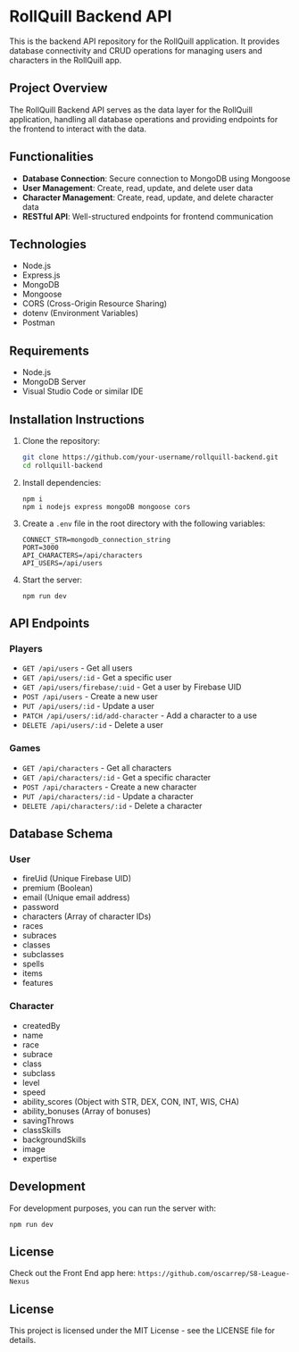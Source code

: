 # RollQuill Backend API

This is the backend API repository for the RollQuill application. It provides database connectivity and CRUD operations for managing users and characters in the RollQuill app.

## Project Overview

The RollQuill Backend API serves as the data layer for the RollQuill application, handling all database operations and providing endpoints for the frontend to interact with the data.

## Functionalities

- **Database Connection**: Secure connection to MongoDB using Mongoose
- **User Management**: Create, read, update, and delete user data
- **Character Management**: Create, read, update, and delete character data
- **RESTful API**: Well-structured endpoints for frontend communication

## Technologies

- Node.js
- Express.js
- MongoDB
- Mongoose
- CORS (Cross-Origin Resource Sharing)
- dotenv (Environment Variables)
- Postman

## Requirements

- Node.js
- MongoDB Server
- Visual Studio Code or similar IDE

## Installation Instructions

1. Clone the repository:
   ```bash
   git clone https://github.com/your-username/rollquill-backend.git
   cd rollquill-backend
   ```

2. Install dependencies:
   ```
   npm i
   npm i nodejs express mongoDB mongoose cors
   ```

3. Create a `.env` file in the root directory with the following variables:
   ```
   CONNECT_STR=mongodb_connection_string
   PORT=3000
   API_CHARACTERS=/api/characters
   API_USERS=/api/users
   ```

5. Start the server:
   ```
   npm run dev
   ```

## API Endpoints

### Players

- `GET /api/users` - Get all users
- `GET /api/users/:id` - Get a specific user
- `GET /api/users/firebase/:uid` - Get a user by Firebase UID
- `POST /api/users` - Create a new user
- `PUT /api/users/:id` - Update a user
- `PATCH /api/users/:id/add-character` - Add a character to a use
- `DELETE /api/users/:id` - Delete a user

### Games

- `GET /api/characters` - Get all characters
- `GET /api/characters/:id` - Get a specific character
- `POST /api/characters` - Create a new character
- `PUT /api/characters/:id` - Update a character
- `DELETE /api/characters/:id` - Delete a character

## Database Schema

### User
- fireUid (Unique Firebase UID)
- premium (Boolean)
- email (Unique email address)
- password
- characters (Array of character IDs)
- races
- subraces
- classes
- subclasses
- spells
- items
- features

### Character
- createdBy
- name
- race
- subrace
- class
- subclass
- level
- speed
- ability_scores (Object with STR, DEX, CON, INT, WIS, CHA)
- ability_bonuses (Array of bonuses)
- savingThrows
- classSkills
- backgroundSkills
- image
- expertise

## Development

For development purposes, you can run the server with:
```
npm run dev
```

## License

Check out the Front End app here: `https://github.com/oscarrep/S8-League-Nexus`

## License

This project is licensed under the MIT License - see the LICENSE file for details.
